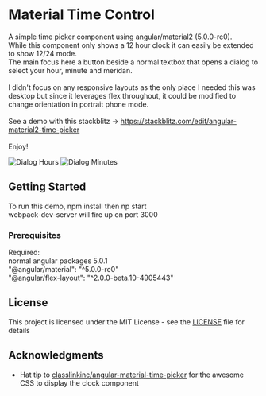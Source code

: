 # Material Time Control

A simple time picker component using angular/material2 (5.0.0-rc0).<br/>
While this component only shows a 12 hour clock it can easily be extended to show 12/24 mode.<br/>
The main focus here a button beside a normal textbox that opens a dialog to select your hour, minute and meridan.
<br/><br/>
I didn't focus on any responsive layouts as the only place I needed this was desktop but since it leverages flex throughout, it could be modified to change orientation in portrait phone mode.
<br/><br/>
See a demo with this stackblitz -> https://stackblitz.com/edit/angular-material2-time-picker
<br/><br/>
Enjoy!

![Dialog Hours](https://github.com/SteveDunlap13/MaterialTimeControl/blob/master/src/assets/images/OpenDialog_Hours.png)
![Dialog Minutes](https://github.com/SteveDunlap13/MaterialTimeControl/blob/master/src/assets/images/OpenDialog_Minutes.png)


## Getting Started

To run this demo, npm install then np start<br/>
webpack-dev-server will fire up on port 3000

### Prerequisites

Required:<br/>
normal angular packages 5.0.1<br/>
"@angular/material": "^5.0.0-rc0"<br/>
"@angular/flex-layout": "^2.0.0-beta.10-4905443"


## License

This project is licensed under the MIT License - see the [LICENSE](LICENSE) file for details

## Acknowledgments

* Hat tip to <a href="https://github.com/classlinkinc/angular-material-time-picker">classlinkinc/angular-material-time-picker</a>
for the awesome CSS to display the clock component

